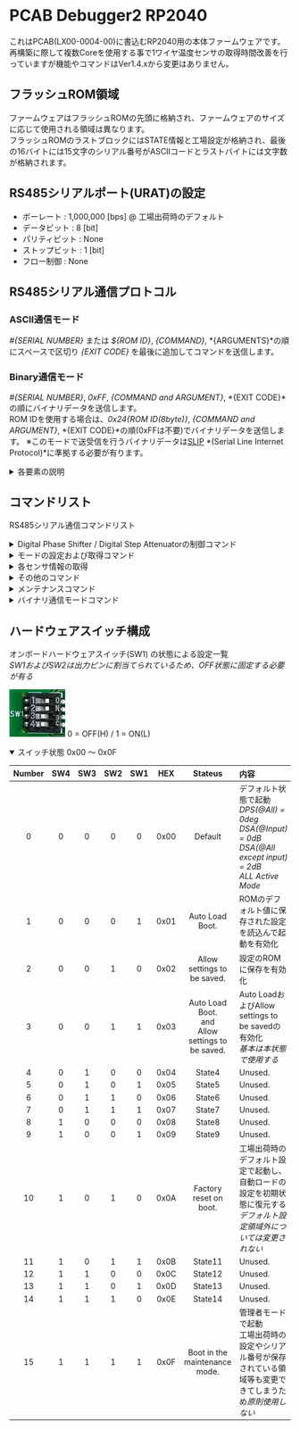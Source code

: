 # PCAB Debugger2 RP2040
これはPCAB(LX00-0004-00)に書込むRP2040用の本体ファームウェアです。<br>
再構築に際して複数Coreを使用する事で1ワイヤ温度センサの取得時間改善を行っていますが機能やコマンドはVer1.4.xから変更はありません。

## フラッシュROM領域
ファームウェアはフラッシュROMの先頭に格納され、ファームウェアのサイズに応じて使用される領域は異なります。<br>
フラッシュROMのラストブロックにはSTATE情報と工場設定が格納され、最後の16バイトには15文字のシリアル番号がASCIIコードとラストバイトには文字数が格納されます。<br>

## RS485シリアルポート(URAT)の設定
* ボーレート : 1,000,000 [bps] @ 工場出荷時のデフォルト
* データビット : 8 [bit]
* パリティビット : None
* ストップビット : 1 [bit]
* フロー制御 : None

## RS485シリアル通信プロトコル
### ASCII通信モード
*#{SERIAL NUMBER}* または *${ROM ID}*, *{COMMAND}*, *{ARGUMENTS}*の順にスペースで区切り *{EXIT CODE}* を最後に追加してコマンドを送信します。<br>

### Binary通信モード
*#{SERIAL NUMBER}*, *0xFF*, *{COMMAND and ARGUMENT}*, *{EXIT CODE}*の順にバイナリデータを送信します。<br>
ROM IDを使用する場合は、*0x24{ROM ID(8byte)}*, *{COMMAND and ARGUMENT}*, *{EXIT CODE}*の順(0xFFは不要)でバイナリデータを送信します。
※このモードで送受信を行うバイナリデータは[SLIP](https://en.wikipedia.org/wiki/Serial_Line_Internet_Protocol) *(Serial Line Internet Protocol)*に準拠する必要が有ります。<br>

<details>
<summary>各要素の説明</summary>

*{SERIAL NUMBER}* には通信相手のシリアル番号(ASCIIコード)を指定します。但し、*"\*"* を指定した場合は全てのシリアル番号に対して通信を行います。<br.>
*{COMMAND}* と *{ARGUMENTS}* については [*Command Lists*](#コマンドリスト) を参照してください。<br>
*{EXIT CODE}* はASCII通信モードの場合は *\n(Line Feed Code)* または *\r(Carriage Return Code)* または *\r\n* の全てに対応しており、Binary通信モードの場合はSLIPに準拠するため0xC0のみとなります。<br>
※CUIモードでechoが有効となっている場合は *\r(CR)* をGUIモードやCUIモードでechoが無効かつローカルエコーを有効に設定している場合は *\n(LF)* を推奨します。

### コマンド例
- #0010 WrtDPS
- #0001 SetSTB.AMP true
- #* GetIDN

</details>

## コマンドリスト
RS485シリアル通信コマンドリスト

<details>
<summary>Digital Phase Shifter / Digital Step Attenuatorの制御コマンド</summary>
位相器およびデジタル可変ATTの値はバッファに入力後、書込み処理を行うことで設定が行われます。<br>
また、設定値はバイナリ値を10進数で指定します。(6ビット位相器で最下位ビットが5.625degの場合に180degを指定するためには32を指定する)

コマンド | 内容
:--|:--
WrtDPS | 位相器に設定値を書込む
GetDPS {0/1/false/true/bf/now} {x} | 位相器の設定値を取得します。<br>{1/true/now} : 現在設定されている値を取得<br>{0/false/bf} : バッファの設定値を取得<br>{x} : 位相器の番号を指定({0}は全ての値を取得)します。
SetDPS {x} {DEC} | バッファに設定を入力します。<br>{x} : 位相器の番号(1～15)を指定<br>{DEC} : 10進数の設定値
WrtDSA | デジタル可変ATTに設定値を書込む
GetDSA {0/1/false/true/bf/now} {x} | デジタル可変ATTの設定値を取得します。<br>{1/true/now} : 現在設定されている値を取得<br>{0/false/bf} : バッファの設定値を取得<br>{x} : デジタル可変ATTの番号を指定({0}は全ての値を取得、{16}は入力の値を取得)します。
SetDSA {x} {DEC} | バッファに設定を入力します。<br>{x} : デジタル可変ATTの番号(1～16)を指定({16}は入力のデジタル可変ATT番号)<br>{DEC} : 10進数の設定値

</details>
<details>
<summary>モードの設定および取得コマンド</summary>

コマンド | 内容
:--|:--
GetSTB.AMP | AMP STBYの取得
SetSTB.AMP {0/1/false/true}| AMP STBYの設定<br>{1/true} : Standby MODE<br>{0/false} : Run MODE
GetSTB.DRA | DRA STBYの取得
SetSTB.DRA {0/1/false/true}| DRA STBYの設定<br>{1/true} : Standby MODE<br>{0/false} : Run MODE
GetSTB.LNA | LNA STBYの取得
SetSTB.LNA {0/1/false/true}| LNA STBYの設定<br>{1/true} : Standby MODE<br>{0/false} : Run MODE
GetLPM | low power modeの取得
SetLPM {0/1/false/true} | low power modeの設定<br>{1/true} : Low Power MODE<br>{0/false} : Full Power MODE

</details>
<details>
<summary>各センサ情報の取得</summary>

コマンド | 内容
:--|:--
GetTMP.ID {x} | 温度センサIDの取得<br>{x} : 温度センサIC番号(1～15)<br>{0} を指定した場合は全ての温度センサIDを取得
GetTMP.Val {x} | 温度センサ値の取得<br>{x} : 温度センサIC番号(1～15)<br>{0} を指定した場合は全ての温度センサ値を取得
GetTMP.CPU | CPU温度の取得
GetVd | Vd値の取得
GetId | Id値の取得
GetVin | Vin値の取得
GetPin | Pin値の取得

</details>
<details>
<summary>その他のコマンド</summary>

コマンド | 内容
:--|:--
SMEM ({x}) ({y-z}\|{z}) | 設定をメモリ(ROM)に保存<br>但し、保存可否はブートモードに依存<br>{z} を 0 または未指定にすることでデフォルト設定を保存 ({z} は 0~3を指定可能)<br>{y-z}を指定した場合は、指定した設定番号に書込み({y} は0～15を指定可能)<br>{x}はセクタ番号を指定し、ユーザが使用可能なセクタ番号は0～13です。<br>*14はセクター番号を指定しない場合のデフォルト設定領域で15は工場出荷時のデータ格納領域です。*<br>*セクタ番号を指定する事で 15×16×4 (=960) 個の設定が保存可能です。*<br>*自動ロードは未指定の {z} (セクタ番号 14, 設定番号 0 )に保存された設定値を使用します。*
LMEM ({x}) ({y-z}\|{z}) | メモリ(ROM)から設定を読込み<br>引数はSMEMと同一
GetMODE | ブートモードの取得
GetIDN | デバイス識別子(バージョン等)を取得
*IDN? | GetIDNに同じ
GetIDR | ROM識別子を取得
ECHO {0/1/false/true} | エコーモードを設定<br>*複数のユニットを接続(RS485の1対多状態に)している場合は有効にしないこと*<br>{1/true} : エコー有<br>{0/false} : エコー無
CUI {0/1/false/true} | CUIモードの指定<br>{1/true} : CUIモード<br>{0/false} : GUIモード(1行で応答)<br>デフォルト(起動時)はCUIモード
RST | 工場出荷時の設定に戻す<br>*PS all 0<br>DSA all 2dB(No,0 = 0dB)<br>STB all 0(RUN MODE)<br>LPM 0(Full Power MODE)*
*RST | RSTに同じ
Reboot | CPUのリブート
SetBR {x}| ボーレートの変更<br>{x} : ボーレート値
BCM | バイナリ通信モードに切替え

</details>
<details>
<summary>メンテナンスコマンド</summary>

コマンド | 内容
:--|:--
SetSN {x} | *メンテナンスモードでのみ変更可能*<br>ボードのシリアル番号を設定<br>{x} : シリアル番号文字列
RROM {x-yz} | ROMのページデータ読込み<br>{x-yz} : *ブロック番号(x), *セクタ番号(y) + ページ番号(z)* を16進数で指定
WROM {x-yz} {HEX} | ROMのページデータ書込み.<br>{x-yz} : *ブロック番号(x), *セクタ番号(y) + ページ番号(z)* を16進数で指定<br>{HEX} : 書込むデータ(16進数文字列)<br>*データは消去されず上書きのみ(要EROM)*
EROM {x-y} | ROMのページデータ消去<br>{x} : *ブロック番号(x)* と *セクタ番号(y)* を16進数で指定
OROM {x-yz} {HEX} | ROMのセクタデータを上書き<br>{x-yz} : *ブロック番号(x), *セクタ番号(y) + ページ番号(z)* を16進数で指定<br>{HEX} : 書込むデータ(16進数文字列)<br>*データは消去(EROM)後に書込み*

</details>

<details>
<summary>バイナリ通信モードコマンド</summary>

コマンド | 内容
:--|:--
0xC0 | データフレーム終了コード
0xFF | シリアル番号の区切りコード
0xB0 {Byte} | 入力ATTにバイトデータ書込み
0xC1 {Binary} | DSA(Digital Step Attenuator) にバイナリデータを書込み<br>バイナリデータはDSA番号1～15の順に1バイト(8bit)で指定する。(計15byte)<br>ASCII通信モードとは異なり、設定と同時に書込みが実行される
0xC2 {Binary} | DPS(Digital Phase Shifter) にバイナリデータを書込み<br>バイナリデータはDSA番号1～15の順に1バイト(8bit)で指定する。(計15byte)<br>ASCII通信モードとは異なり、設定と同時に書込みが実行される
0xC3 {0x00/0x01} | AMP STBYの設定<br>{0x00} : Run MODE<br>{0x01} : Standby MODE
0xC4 {0x00/0x01} | DRA STBYの設定<br>{0x00} : Run MODE<br>{0x01} : Standby MODE
0xC5 {0x00/0x01} | LNA STBYの設定<br>{0x00} : Run MODE<br>{0x01} : Standby MODE
0xC6 {0x00/0x01} | low power modeの設定<br>{0x00} : Full Power MODE<br>{0x01} : Low Power MODE
0xD0 | 入力ATTの設定値取得<br>応答データは0xB0のバイトデータに同じ
0xD1 | DSAの設定値取得<br>応答データは0xC1に同じ
0xD2 | DPSの設定値取得<br>応答データは0xC2に同じ
0xD3 | AMP STBYの状態取得
0xD4 | DRA STBYの状態取得
0xD5 | LNA STBYの状態取得
0xD6 | low power modeの状態取得
0xE1 | 全ての温度センサICを取得<br>8 byte * 15
0xE2 | 全ての温度センサ値を取得<br>2 bytes * 15 の生値(温度にする場合、27.0f-{[DAT]/16.0f-0.706f}/0.001721f)
0xE3 | CPU温度(AD)値を取得<br>2 bytes の生値(温度にする場合、[DAT]*3.3f/4096)
0xE4 | Vd(AD)値を取得<br>2 bytes の生値(Vd電圧にする場合、[DAT]*3.3f/1024 * 10.091f)
0xE5 | Id(AD)値を取得<br>2 bytes の生値(Id電流にする場合、{[DAT]*3.3f/1024 - 0.08f} / 0.737f)
0xE6 | Vin(AD)値を取得<br>2 bytes の生値(Vin電圧にする場合、[DAT]*3.3f/1024 * 15.0f)
0xE7 | Pin(AD)値を取得<br>2 bytes の生値(電圧にする場合、[DAT]*3.3f/1024)
0xEA | ブートモードの取得<br>1 byte
0xEE | 全てのアナログ値を取得<br>応答データは {Vd(2byte) + Id(2byte) + Vin(2byte) + Pin(2byte) + CPU Temp(2byte)} の生データ
0xEF | 全てのセンサ値を取得<br>応答データは {AnalogValues(10byte)+TempratureData(2byte * 15)}
0xF0 | デバイスの識別文字列を取得(ASCIIコード)
0xFA | 工場出荷時の設定に戻す<br>PS all 0<br>DSA all 2dB(No,0 = 0dB)<br>STB all 0(RUN MODE)<br>LPM 0(Full Power MODE)
0xFB {Address} | 設定をメモリ(ROM)に保存<br>条件等はASCIIのSMEMに同じ<br>{Address} を 0x00 または未指定にすることでデフォルト設定の保存<br>セクタ番号(4 bits), 設定番号 (4 bitsで0x00～0x03まで)をしていすると指定したアドレスに書込まれます。(デフォルトのアドレスは{0xE0}{0x00}になる)
0xFC {Address} | メモリ(ROM)から設定を読込み<br>アドレスは0xFBに同じ
0xFD {BAUD RATE} | ボーレートの変更<br>{BAUD RATE} : ボーレート値を4byteで指定
0xAA {Address} | ROMのセクタデータ読込み<br>{Address(3byte)} : セクタ毎のアドレスを指定
0xBB {Address} {Binary} | ROMのセクタデータ書込み<br>{Address(3byte)} : セクタ毎のアドレスを指定<br>{Binary(4096byte)} : 書込むセクタデータ
0xFE | ASCII通信モードに切替え

応答コード | 内容
:--|:--
0xC0 | データフレーム終了コード
0x00 | 処理に成功
0xF1 | コマンドが存在しないエラーコード
0xF2 | 想定外のデータ長が指定されたエラーコード
0xFE | その他のエラーコード
{binary} | 取得時のバイナリデータ

</details>

## ハードウェアスイッチ構成
オンボードハードウェアスイッチ(SW1) の状態による設定一覧<br>
*SW1およびSW2は出力ピンに割当てられているため、OFF状態に固定する必要が有る*

<img src="https://github.com/mw-eng/PCAB_Debugger2/blob/master/PCAB_Debugger2_RP2040/assets/SW1.png?raw=true" width="100px"> 0 = OFF(H) / 1 = ON(L)  
  
<details open>
<summary>スイッチ状態 0x00 ～ 0x0F</summary>

Number | SW4 | SW3 | SW2 | SW1 | HEX | Stateus | 内容
:--:|:--:|:--:|:--:|:--:|:--:|:--:|:--
0 | 0 | 0 | 0 | 0 | 0x00 | Default | デフォルト状態で起動<br>*DPS(@All) = 0deg*<br>*DSA(@Input) = 0dB*<br>*DSA(@All except input) = 2dB*<br>*ALL Active Mode*
1 | 0 | 0 | 0 | 1 | 0x01 | Auto Load Boot. | ROMのデフォルト値に保存された設定を読込んで起動を有効化
2 | 0 | 0 | 1 | 0 | 0x02 | Allow settings to be saved. | 設定のROMに保存を有効化
3 | 0 | 0 | 1 | 1 | 0x03 | Auto Load Boot.<br>and<br>Allow settings to be saved. | Auto LoadおよびAllow settings to be savedの有効化<br>*基本は本状態で使用する*
4 | 0 | 1 | 0 | 0 | 0x04 | State4 | Unused.
5 | 0 | 1 | 0 | 1 | 0x05 | State5 | Unused.
6 | 0 | 1 | 1 | 0 | 0x06 | State6 | Unused.
7 | 0 | 1 | 1 | 1 | 0x07 | State7 | Unused.
8 | 1 | 0 | 0 | 0 | 0x08 | State8 | Unused.
9 | 1 | 0 | 0 | 1 | 0x09 | State9 | Unused.
10 | 1 | 0 | 1 | 0 | 0x0A | Factory reset on boot. | 工場出荷時のデフォルト設定で起動し、自動ロードの設定を初期状態に復元する<br>*デフォルト設定領域外については変更されない*
11 | 1 | 0 | 1 | 1 | 0x0B | State11 | Unused.
12 | 1 | 1 | 0 | 0 | 0x0C | State12 | Unused.
13 | 1 | 1 | 0 | 1 | 0x0D | State13 | Unused.
14 | 1 | 1 | 1 | 0 | 0x0E | State14 | Unused.
15 | 1 | 1 | 1 | 1 | 0x0F | Boot in the maintenance mode. | 管理者モードで起動<br>工場出荷時の設定やシリアル番号が保存されている領域等も変更できてしまうため*原則使用しない*

</details>